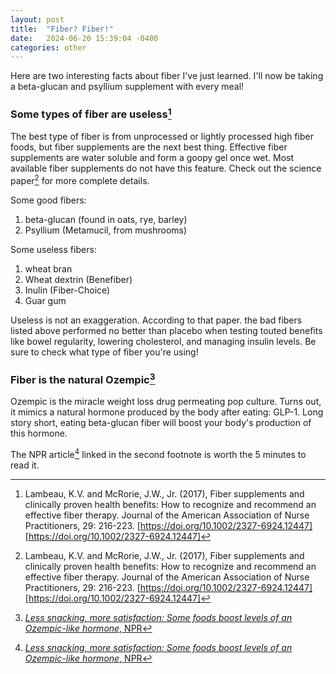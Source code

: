 ```yaml
---
layout: post
title:  "Fiber? Fiber!"
date:   2024-06-20 15:39:04 -0400
categories: other
---
```


Here are two interesting facts about fiber I've just learned. I'll now be taking a beta-glucan and psyllium supplement with every meal!

### Some types of fiber are useless[^1]
The best type of fiber is from unprocessed or lightly processed high fiber foods, but fiber supplements are the next best thing. Effective fiber supplements are water soluble and form a goopy gel once wet. Most available fiber supplements do not have this feature. Check out the science paper[^1] for more complete details.

Some good fibers:
1. beta-glucan      (found in oats, rye, barley)
2. Psyllium         (Metamucil, from mushrooms)

Some useless fibers:
1. wheat bran
2. Wheat dextrin    (Benefiber)
3. Inulin           (Fiber-Choice)
4. Guar gum

Useless is not an exaggeration. According to that paper. the bad fibers listed above performed no better than placebo when testing touted benefits like bowel regularity, lowering cholesterol, and managing insulin levels. Be sure to check what type of fiber you're using!

### Fiber is the natural Ozempic[^2]
Ozempic is the miracle weight loss drug permeating pop culture. Turns out, it mimics a natural hormone produced by the body after eating: GLP-1. Long story short, eating beta-glucan fiber will boost your body's production of this hormone.

The NPR article[^2] linked in the second footnote is worth the 5 minutes to read it.





[^1]: Lambeau, K.V. and McRorie, J.W., Jr. (2017), Fiber supplements and clinically proven health benefits: How to recognize and recommend an effective fiber therapy. Journal of the American Association of Nurse Practitioners, 29: 216-223. [https://doi.org/10.1002/2327-6924.12447][https://doi.org/10.1002/2327-6924.12447]

[^2]: [*Less snacking, more satisfaction: Some foods boost levels of an Ozempic-like hormone*, NPR][npr article]

[npr article]: https://www.npr.org/sections/health-shots/2023/10/30/1208883691/diet-ozempic-wegovy-weight-loss-fiber-glp-1-diabetes-barley

[https://doi.org/10.1002/2327-6924.12447]: https://doi.org/10.1002/2327-6924.12447